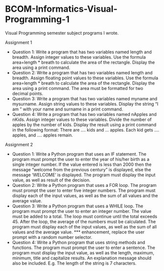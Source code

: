 # BCOM-Informatics-Visual-Programming-1
Visual Programming semester subject programs I wrote.

Assignment 1
 - Question 1: Write a program that has two variables named length and breadth. Assign integer values to these variables. Use the formula  area=length * breath to calculate the area of the rectangle.  Display the area using a print command.
 - Question 2: Write a program that has two variables named length and breadth. Assign floating point values to these variables. Use the formula area=length * breath to calculate the area of the rectangle.  Display the area using a print command.  The area must be formatted for two decimal points.
 - Question 3: Write a program that has two variables named myname and mysurname. Assign string values to these variables. Display the string “I am “ with your name and surname in a print command. 
 - Question 4: Write a program that has two variables named nApples and nKids. Assign integer values to these variables.  Divide the number of apples by the number of kids.  Display the result using a print command in the following format:
There are …. kids and … apples. 
Each kid gets …. apples, and …. apples remain.

Assignment 2
 - Question 1: Write a Python program that uses an IF statement.  The program must prompt the user to enter the year of his/her birth as a single integer number.  If the value entered is less than 2000 then the message “welcome from the previous century” is displayed, else the message ‘WELCOME’ is displayed.  The program must display the input value, as well as result of the decision.
 - Question 2: Write a Python program that uses a FOR loop.  The program must prompt the user to enter five integer numbers.  The program must display each of the input values, as well as the sum of all values and the average value.
 - Question 3: Write a Python program that uses a WHILE loop.  The program must prompt the user to enter an integer number.  The value must be added to a total.  The loop must continue until the total exceeds 45.  After the loop, the average of the numbers must be calculated.  The program must display each of the input values, as well as the sum of all values and the average value.
*** enhancement, replace the user prompt with a random number selector.
 - Question 4: Write a Python program that uses string methods and functions.  The program must prompt the user to enter a sentence.  The program must display the input value, as well as the length, maximum, minimum, title and capitalize results.  An explanation message should also be included.  E.g. The length of the string is 7 characters.

